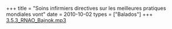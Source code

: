 +++
title = "Soins infirmiers directives sur les meilleures pratiques mondiales vont"
date = 2010-10-02
types = ["Balados"]
+++
[3.5.3_RNAO_Bajnok.mp3](/files/3.5.3_RNAO_Bajnok.mp3)
